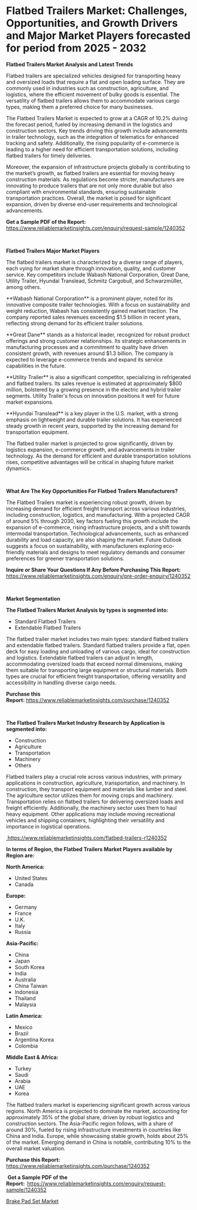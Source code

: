 <p><h1>Flatbed Trailers Market: Challenges, Opportunities, and Growth Drivers and Major Market Players forecasted for period from 2025 - 2032</h1></p><p><strong>Flatbed Trailers Market Analysis and Latest Trends</strong></p>
<p><p>Flatbed trailers are specialized vehicles designed for transporting heavy and oversized loads that require a flat and open loading surface. They are commonly used in industries such as construction, agriculture, and logistics, where the efficient movement of bulky goods is essential. The versatility of flatbed trailers allows them to accommodate various cargo types, making them a preferred choice for many businesses.</p><p>The Flatbed Trailers Market is expected to grow at a CAGR of 10.2% during the forecast period, fueled by increasing demand in the logistics and construction sectors. Key trends driving this growth include advancements in trailer technology, such as the integration of telematics for enhanced tracking and safety. Additionally, the rising popularity of e-commerce is leading to a higher need for efficient transportation solutions, including flatbed trailers for timely deliveries.</p><p>Moreover, the expansion of infrastructure projects globally is contributing to the market’s growth, as flatbed trailers are essential for moving heavy construction materials. As regulations become stricter, manufacturers are innovating to produce trailers that are not only more durable but also compliant with environmental standards, ensuring sustainable transportation practices. Overall, the market is poised for significant expansion, driven by diverse end-user requirements and technological advancements.</p></p>
<p><strong>Get a Sample PDF of the Report:&nbsp;</strong> <a href="https://www.reliablemarketinsights.com/enquiry/request-sample/1240352?utm_campaign=3005&utm_medium=2&utm_source=Github&utm_content=ia&utm_term=30032025&utm_id=flatbed-trailers">https://www.reliablemarketinsights.com/enquiry/request-sample/1240352</a></p>
<p>&nbsp;</p>
<p><strong>Flatbed Trailers Major Market Players</strong></p>
<p><p>The flatbed trailers market is characterized by a diverse range of players, each vying for market share through innovation, quality, and customer service. Key competitors include Wabash National Corporation, Great Dane, Utility Trailer, Hyundai Translead, Schmitz Cargobull, and Schwarzmüller, among others.</p><p>**Wabash National Corporation** is a prominent player, noted for its innovative composite trailer technologies. With a focus on sustainability and weight reduction, Wabash has consistently gained market traction. The company reported sales revenues exceeding $1.5 billion in recent years, reflecting strong demand for its efficient trailer solutions.</p><p>**Great Dane** stands as a historical leader, recognized for robust product offerings and strong customer relationships. Its strategic enhancements in manufacturing processes and a commitment to quality have driven consistent growth, with revenues around $1.3 billion. The company is expected to leverage e-commerce trends and expand its service capabilities in the future.</p><p>**Utility Trailer** is also a significant competitor, specializing in refrigerated and flatbed trailers. Its sales revenue is estimated at approximately $800 million, bolstered by a growing presence in the electric and hybrid trailer segments. Utility Trailer's focus on innovation positions it well for future market expansions.</p><p>**Hyundai Translead** is a key player in the U.S. market, with a strong emphasis on lightweight and durable trailer solutions. It has experienced steady growth in recent years, supported by the increasing demand for transportation equipment.</p><p>The flatbed trailer market is projected to grow significantly, driven by logistics expansion, e-commerce growth, and advancements in trailer technology. As the demand for efficient and durable transportation solutions rises, competitive advantages will be critical in shaping future market dynamics.</p></p>
<p>&nbsp;</p>
<p><strong>What Are The Key Opportunities For Flatbed Trailers Manufacturers?</strong></p>
<p><p>The Flatbed Trailers market is experiencing robust growth, driven by increasing demand for efficient freight transport across various industries, including construction, logistics, and manufacturing. With a projected CAGR of around 5% through 2030, key factors fueling this growth include the expansion of e-commerce, rising infrastructure projects, and a shift towards intermodal transportation. Technological advancements, such as enhanced durability and load capacity, are also shaping the market. Future Outlook suggests a focus on sustainability, with manufacturers exploring eco-friendly materials and designs to meet regulatory demands and consumer preferences for greener transportation solutions.</p></p>
<p><strong>Inquire or Share Your Questions If Any Before Purchasing This Report:</strong> <a href="https://www.reliablemarketinsights.com/enquiry/pre-order-enquiry/1240352?utm_campaign=3005&utm_medium=2&utm_source=Github&utm_content=ia&utm_term=30032025&utm_id=flatbed-trailers">https://www.reliablemarketinsights.com/enquiry/pre-order-enquiry/1240352</a></p>
<p>&nbsp;</p>
<p><strong>Market Segmentation</strong></p>
<p><strong>The Flatbed Trailers Market Analysis by types is segmented into:</strong></p>
<p><ul><li>Standard Flatbed Trailers</li><li>Extendable Flatbed Trailers</li></ul></p>
<p><p>The flatbed trailer market includes two main types: standard flatbed trailers and extendable flatbed trailers. Standard flatbed trailers provide a flat, open deck for easy loading and unloading of various cargo, ideal for construction and logistics. Extendable flatbed trailers can adjust in length, accommodating oversized loads that exceed normal dimensions, making them suitable for transporting large equipment or structural materials. Both types are crucial for efficient freight transportation, offering versatility and accessibility in handling diverse cargo needs.</p></p>
<p><strong>Purchase this Report:&nbsp;</strong><a href="https://www.reliablemarketinsights.com/purchase/1240352?utm_campaign=3005&utm_medium=2&utm_source=Github&utm_content=ia&utm_term=30032025&utm_id=flatbed-trailers">https://www.reliablemarketinsights.com/purchase/1240352</a></p>
<p>&nbsp;</p>
<p><strong>The Flatbed Trailers Market Industry Research by Application is segmented into:</strong></p>
<p><ul><li>Construction</li><li>Agriculture</li><li>Transportation</li><li>Machinery</li><li>Others</li></ul></p>
<p><p>Flatbed trailers play a crucial role across various industries, with primary applications in construction, agriculture, transportation, and machinery. In construction, they transport equipment and materials like lumber and steel. The agriculture sector utilizes them for moving crops and machinery. Transportation relies on flatbed trailers for delivering oversized loads and freight efficiently. Additionally, the machinery sector uses them to haul heavy equipment. Other applications may include moving recreational vehicles and shipping containers, highlighting their versatility and importance in logistical operations.</p></p>
<p><a href="https://www.reliablemarketinsights.com/flatbed-trailers-r1240352?utm_campaign=3005&utm_medium=2&utm_source=Github&utm_content=ia&utm_term=30032025&utm_id=flatbed-trailers">&nbsp;https://www.reliablemarketinsights.com/flatbed-trailers-r1240352</a></p>
<p><strong>In terms of Region, the Flatbed Trailers Market Players available by Region are:</strong></p>
<p>
    <p> <strong> North America: </strong>
        <ul>
            <li>United States</li>
            <li>Canada</li>
        </ul>
        </p> 
    <p> <strong> Europe: </strong>
        <ul>
            <li>Germany</li>
            <li>France</li>
            <li>U.K.</li>
            <li>Italy</li>
            <li>Russia</li>
        </ul>
        </p> 
    <p> <strong> Asia-Pacific: </strong>
        <ul>
            <li>China</li>
            <li>Japan</li>
            <li>South Korea</li>
            <li>India</li>
            <li>Australia</li>
            <li>China Taiwan</li>
            <li>Indonesia</li>
            <li>Thailand</li>
            <li>Malaysia</li>
        </ul>
        </p> 
    <p> <strong> Latin America: </strong>
        <ul>
            <li>Mexico</li>
            <li>Brazil</li>
            <li>Argentina Korea</li>
            <li>Colombia</li>
        </ul>
        </p> 
    <p> <strong> Middle East & Africa: </strong>
        <ul>
            <li>Turkey</li>
            <li>Saudi</li>
            <li>Arabia</li>
            <li>UAE</li>
            <li>Korea</li>
        </ul>
    </p>
    </p>
<p><p>The flatbed trailers market is experiencing significant growth across various regions. North America is projected to dominate the market, accounting for approximately 35% of the global share, driven by robust logistics and construction sectors. The Asia-Pacific region follows, with a share of around 30%, fueled by rising infrastructure investments in countries like China and India. Europe, while showcasing stable growth, holds about 25% of the market. Emerging demand in China is notable, contributing 10% to the overall market valuation.</p></p>
<p><strong>Purchase this Report: </strong><a href="https://www.reliablemarketinsights.com/purchase/1240352?utm_campaign=3005&utm_medium=2&utm_source=Github&utm_content=ia&utm_term=30032025&utm_id=flatbed-trailers">https://www.reliablemarketinsights.com/purchase/1240352</a></p>
<p>&nbsp;<strong>Get a Sample PDF of the Report:&nbsp;&nbsp;</strong><a href="https://www.reliablemarketinsights.com/enquiry/request-sample/1240352?utm_campaign=3005&utm_medium=2&utm_source=Github&utm_content=ia&utm_term=30032025&utm_id=flatbed-trailers">https://www.reliablemarketinsights.com/enquiry/request-sample/1240352</a></p>
<p><strong></strong></p>
<p><p><a href="https://github.com/mohmodsiason/Market-Research-Report-List-1/blob/main/brake-pad-set-market.md?utm_campaign=3005&utm_medium=2&utm_source=Github&utm_content=ia&utm_term=30032025&utm_id=flatbed-trailers">Brake Pad Set Market</a></p></p>